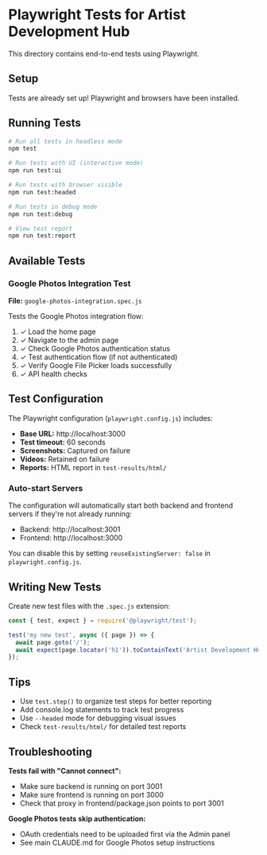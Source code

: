 # Playwright Tests for Artist Development Hub

This directory contains end-to-end tests using Playwright.

## Setup

Tests are already set up! Playwright and browsers have been installed.

## Running Tests

```bash
# Run all tests in headless mode
npm test

# Run tests with UI (interactive mode)
npm run test:ui

# Run tests with browser visible
npm run test:headed

# Run tests in debug mode
npm run test:debug

# View test report
npm run test:report
```

## Available Tests

### Google Photos Integration Test

**File:** `google-photos-integration.spec.js`

Tests the Google Photos integration flow:
1. ✓ Load the home page
2. ✓ Navigate to the admin page
3. ✓ Check Google Photos authentication status
4. ✓ Test authentication flow (if not authenticated)
5. ✓ Verify Google File Picker loads successfully
6. ✓ API health checks

## Test Configuration

The Playwright configuration (`playwright.config.js`) includes:

- **Base URL:** http://localhost:3000
- **Test timeout:** 60 seconds
- **Screenshots:** Captured on failure
- **Videos:** Retained on failure
- **Reports:** HTML report in `test-results/html/`

### Auto-start Servers

The configuration will automatically start both backend and frontend servers if they're not already running:

- Backend: http://localhost:3001
- Frontend: http://localhost:3000

You can disable this by setting `reuseExistingServer: false` in `playwright.config.js`.

## Writing New Tests

Create new test files with the `.spec.js` extension:

```javascript
const { test, expect } = require('@playwright/test');

test('my new test', async ({ page }) => {
  await page.goto('/');
  await expect(page.locator('h1')).toContainText('Artist Development Hub');
});
```

## Tips

- Use `test.step()` to organize test steps for better reporting
- Add console.log statements to track test progress
- Use `--headed` mode for debugging visual issues
- Check `test-results/html/` for detailed test reports

## Troubleshooting

**Tests fail with "Cannot connect":**
- Make sure backend is running on port 3001
- Make sure frontend is running on port 3000
- Check that proxy in frontend/package.json points to port 3001

**Google Photos tests skip authentication:**
- OAuth credentials need to be uploaded first via the Admin panel
- See main CLAUDE.md for Google Photos setup instructions
